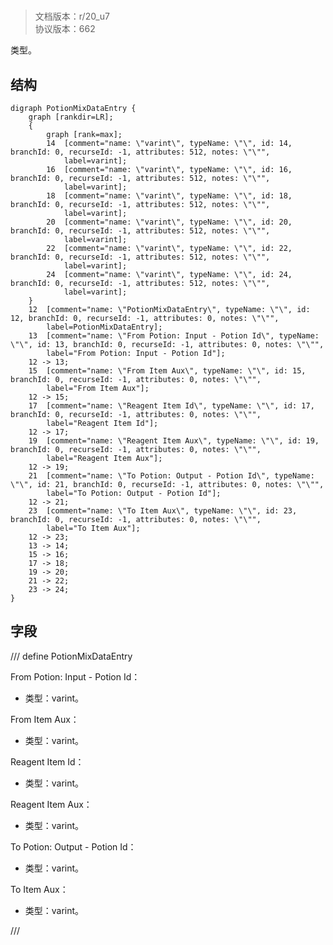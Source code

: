 # <!-- md:samp PotionMixDataEntry -->

> 文档版本：r/20_u7<br/>协议版本：662

<!-- md:samp PotionMixDataEntry -->类型。

## 结构

```viz
digraph PotionMixDataEntry {
	graph [rankdir=LR];
	{
		graph [rank=max];
		14	[comment="name: \"varint\", typeName: \"\", id: 14, branchId: 0, recurseId: -1, attributes: 512, notes: \"\"",
			label=varint];
		16	[comment="name: \"varint\", typeName: \"\", id: 16, branchId: 0, recurseId: -1, attributes: 512, notes: \"\"",
			label=varint];
		18	[comment="name: \"varint\", typeName: \"\", id: 18, branchId: 0, recurseId: -1, attributes: 512, notes: \"\"",
			label=varint];
		20	[comment="name: \"varint\", typeName: \"\", id: 20, branchId: 0, recurseId: -1, attributes: 512, notes: \"\"",
			label=varint];
		22	[comment="name: \"varint\", typeName: \"\", id: 22, branchId: 0, recurseId: -1, attributes: 512, notes: \"\"",
			label=varint];
		24	[comment="name: \"varint\", typeName: \"\", id: 24, branchId: 0, recurseId: -1, attributes: 512, notes: \"\"",
			label=varint];
	}
	12	[comment="name: \"PotionMixDataEntry\", typeName: \"\", id: 12, branchId: 0, recurseId: -1, attributes: 0, notes: \"\"",
		label=PotionMixDataEntry];
	13	[comment="name: \"From Potion: Input - Potion Id\", typeName: \"\", id: 13, branchId: 0, recurseId: -1, attributes: 0, notes: \"\"",
		label="From Potion: Input - Potion Id"];
	12 -> 13;
	15	[comment="name: \"From Item Aux\", typeName: \"\", id: 15, branchId: 0, recurseId: -1, attributes: 0, notes: \"\"",
		label="From Item Aux"];
	12 -> 15;
	17	[comment="name: \"Reagent Item Id\", typeName: \"\", id: 17, branchId: 0, recurseId: -1, attributes: 0, notes: \"\"",
		label="Reagent Item Id"];
	12 -> 17;
	19	[comment="name: \"Reagent Item Aux\", typeName: \"\", id: 19, branchId: 0, recurseId: -1, attributes: 0, notes: \"\"",
		label="Reagent Item Aux"];
	12 -> 19;
	21	[comment="name: \"To Potion: Output - Potion Id\", typeName: \"\", id: 21, branchId: 0, recurseId: -1, attributes: 0, notes: \"\"",
		label="To Potion: Output - Potion Id"];
	12 -> 21;
	23	[comment="name: \"To Item Aux\", typeName: \"\", id: 23, branchId: 0, recurseId: -1, attributes: 0, notes: \"\"",
		label="To Item Aux"];
	12 -> 23;
	13 -> 14;
	15 -> 16;
	17 -> 18;
	19 -> 20;
	21 -> 22;
	23 -> 24;
}

```

## 字段

/// define
PotionMixDataEntry

From Potion: Input - Potion Id：<!-- md:samp varint -->

- 类型：varint。

From Item Aux：<!-- md:samp varint -->

- 类型：varint。

Reagent Item Id：<!-- md:samp varint -->

- 类型：varint。

Reagent Item Aux：<!-- md:samp varint -->

- 类型：varint。

To Potion: Output - Potion Id：<!-- md:samp varint -->

- 类型：varint。

To Item Aux：<!-- md:samp varint -->

- 类型：varint。


///
